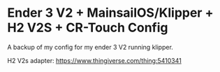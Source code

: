 # Ender 3 V2 + MainsailOS/Klipper + H2 V2S + CR-Touch Config
A backup of my config for my ender 3 V2 running klipper.

H2 V2s adapter: https://www.thingiverse.com/thing:5410341